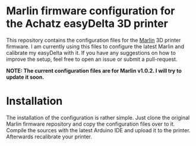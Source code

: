 # Marlin firmware configuration for the Achatz easyDelta 3D printer

This repository contains the configuration files for the [Marlin](https://github.com/MarlinFirmware/Marlin) 3D printer firmware. I am currently using this files to configure the latest Marlin and calibrate my easyDelta with it. If you have any suggestions on how to improve the setup, feel free to open an issue or submit a pull-request.

__NOTE: The current configuration files are for Marlin v1.0.2. I will try to update it soon.__

# Installation

The installation of the configuration is rather simple. Just clone the original Marlin firmware repository and copy the configuration files over to it. Compile the sources with the latest Arduino IDE and upload it to the printer. Afterwards recalibrate your printer.
